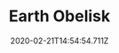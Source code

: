 ---
templateKey: blog-post
title: Earth Obelisk
type: 
description: Warps you to the Mountain.
featuredpost: false
date: 2020-02-21T14:54:54.711Z
featuredimage: /img/Earth_Obelisk.png
cost: 1000000
footprint: 3x2
source: Goblin Problem Quest complete
tags:
  - Iridium Bar (10)
  - Earth Crystal (10)
---